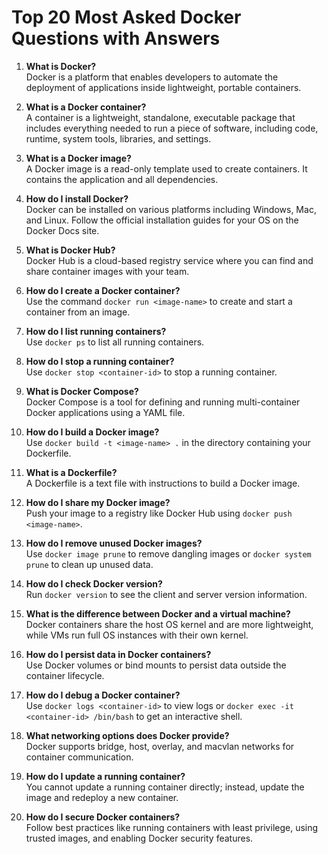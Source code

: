 # Top 20 Most Asked Docker Questions with Answers

1. **What is Docker?**  
   Docker is a platform that enables developers to automate the deployment of applications inside lightweight, portable containers.

2. **What is a Docker container?**  
   A container is a lightweight, standalone, executable package that includes everything needed to run a piece of software, including code, runtime, system tools, libraries, and settings.

3. **What is a Docker image?**  
   A Docker image is a read-only template used to create containers. It contains the application and all dependencies.

4. **How do I install Docker?**  
   Docker can be installed on various platforms including Windows, Mac, and Linux. Follow the official installation guides for your OS on the Docker Docs site.

5. **What is Docker Hub?**  
   Docker Hub is a cloud-based registry service where you can find and share container images with your team.

6. **How do I create a Docker container?**  
   Use the command `docker run <image-name>` to create and start a container from an image.

7. **How do I list running containers?**  
   Use `docker ps` to list all running containers.

8. **How do I stop a running container?**  
   Use `docker stop <container-id>` to stop a running container.

9. **What is Docker Compose?**  
   Docker Compose is a tool for defining and running multi-container Docker applications using a YAML file.

10. **How do I build a Docker image?**  
    Use `docker build -t <image-name> .` in the directory containing your Dockerfile.

11. **What is a Dockerfile?**  
    A Dockerfile is a text file with instructions to build a Docker image.

12. **How do I share my Docker image?**  
    Push your image to a registry like Docker Hub using `docker push <image-name>`.

13. **How do I remove unused Docker images?**  
    Use `docker image prune` to remove dangling images or `docker system prune` to clean up unused data.

14. **How do I check Docker version?**  
    Run `docker version` to see the client and server version information.

15. **What is the difference between Docker and a virtual machine?**  
    Docker containers share the host OS kernel and are more lightweight, while VMs run full OS instances with their own kernel.

16. **How do I persist data in Docker containers?**  
    Use Docker volumes or bind mounts to persist data outside the container lifecycle.

17. **How do I debug a Docker container?**  
    Use `docker logs <container-id>` to view logs or `docker exec -it <container-id> /bin/bash` to get an interactive shell.

18. **What networking options does Docker provide?**  
    Docker supports bridge, host, overlay, and macvlan networks for container communication.

19. **How do I update a running container?**  
    You cannot update a running container directly; instead, update the image and redeploy a new container.

20. **How do I secure Docker containers?**  
    Follow best practices like running containers with least privilege, using trusted images, and enabling Docker security features.
